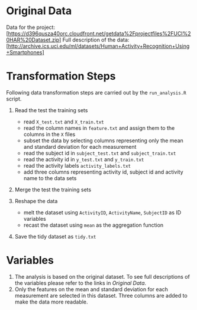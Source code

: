 # Original Data

Data for the project:
[https://d396qusza40orc.cloudfront.net/getdata%2Fprojectfiles%2FUCI%20HAR%20Dataset.zip]
Full description of the data:
[http://archive.ics.uci.edu/ml/datasets/Human+Activity+Recognition+Using+Smartphones]

# Transformation Steps
Following data transformation steps are carried out by the `run_analysis.R` script.
1. Read the test the training sets
	* read `X_test.txt` and `X_train.txt`
	* read the column names in `feature.txt` and assign them to the columns in the `X` files
	* subset the data by selecting columns representing only the mean and standard deviation for each measurement
	* read the subject id in `subject_test.txt` and `subject_train.txt`
	* read the activity id in `y_test.txt` and `y_train.txt`
	* read the activity labels `activity_labels.txt`
	* add three columns representing activity id, subject id and activity name to the data sets

2. Merge the test the training sets

3. Reshape the data
	* melt the dataset using `ActivityID`, `ActivityName`, `SubjectID` as ID variables
	* recast the dataset using `mean` as the aggregation function
	
4. Save the tidy dataset as `tidy.txt`

# Variables
1. The analysis is based on the original dataset. To see full descriptions of the variables please refer to the links in *Original Data*.
2. Only the features on the mean and standard deviation for each measurement are selected in this dataset. Three columns are added to make the data more readable.